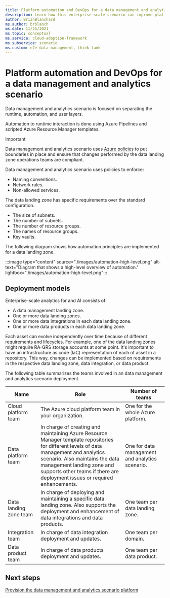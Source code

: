 ```yaml
---
title: Platform automation and DevOps for a data management and analytics enterprise-scale scenario
description: Learn how this enterprise-scale scenario can improve platform automation and DevOps of data management and analytics.
author: BrianBlanchard
ms.author: brblanch
ms.date: 11/25/2021
ms.topic: conceptual
ms.service: cloud-adoption-framework
ms.subservice: scenario
ms.custom: e2e-data-management, think-tank
---
```


# Platform automation and DevOps for a data management and analytics scenario

Data management and analytics scenario is focused on separating the runtime, automation, and user layers.

Automation to runtime interaction is done using Azure Pipelines and scripted Azure Resource Manager templates.

> [!IMPORTANT]
> Data management and analytics scenario uses [Azure policies](/azure/governance/policy/overview) to put boundaries in place and ensure that changes performed by the data landing zone operations teams are compliant.

Data management and analytics scenario uses policies to enforce:

- Naming conventions.
- Network rules.
- Non-allowed services.

The data landing zone has specific requirements over the standard configuration.

- The size of subnets.
- The number of subnets.
- The number of resource groups.
- The names of resource groups.
- Key vaults.

The following diagram shows how automation principles are implemented for a data landing zone.

:::image type="content" source="./images/automation-high-level.png" alt-text="Diagram that shows a high-level overview of automation." lightbox="./images/automation-high-level.png":::

## Deployment models

Enterprise-scale analytics for and AI consists of:

- A data management landing zone.
- One or more data landing zones.
- One or more data integrations in each data landing zone.
- One or more data products in each data landing zone.

Each asset can evolve independently over time because of different requirements and lifecycles. For example, one of the data landing zones might require RA-GRS storage accounts at some point. It's important to have an infrastructure as code (IaC) representation of each of asset in a repository. This way, changes can be implemented based on requirements in the respective data landing zone, data integration, or data product.

The following table summarizes the teams involved in an data management and analytics scenario deployment.

| Name | Role | Number of teams |
|-|-|-|
| Cloud platform team | The Azure cloud platform team in your organization. | One for the whole Azure platform. |
| Data platform team | In charge of creating and maintaining Azure Resource Manager template repositories for different levels of data management and analytics scenario. Also maintains the data management landing zone and supports other teams if there are deployment issues or required enhancements. | One for data management and analytics scenario. |
| Data landing zone team | In charge of deploying and maintaining a specific data landing zone. Also supports the deployment and enhancement of data integrations and data products. | One team per data landing zone. |
| Integration team | In charge of data integration deployment and updates. | One team per domain. |
| Data product team |In charge of data products deployment and updates. | One team per data product. |

## Next steps

[Provision the data management and analytics scenario platform](./eslz-provision-platform.md)
